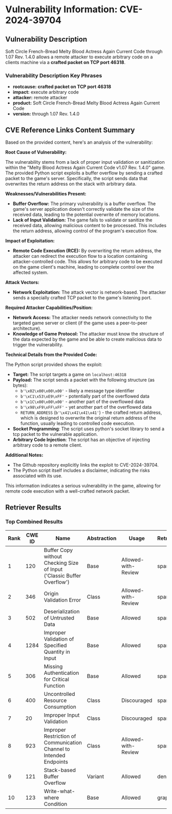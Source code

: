 # Vulnerability Information: CVE-2024-39704

## Vulnerability Description
Soft Circle French-Bread Melty Blood Actress Again Current Code through 1.07 Rev. 1.4.0 allows a remote attacker to execute arbitrary code on a clients machine via a **crafted packet on TCP port 46318**.

### Vulnerability Description Key Phrases
- **rootcause:** **crafted packet on TCP port 46318**
- **impact:** execute arbitrary code
- **attacker:** remote attacker
- **product:** Soft Circle French-Bread Melty Blood Actress Again Current Code
- **version:** through 1.07 Rev. 1.4.0

## CVE Reference Links Content Summary
Based on the provided content, here's an analysis of the vulnerability:

**Root Cause of Vulnerability:**

The vulnerability stems from a lack of proper input validation or sanitization within the "Melty Blood Actress Again Current Code v1.07 Rev. 1.4.0" game. The provided Python script exploits a buffer overflow by sending a crafted packet to the game's server. Specifically, the script sends data that overwrites the return address on the stack with arbitrary data.

**Weaknesses/Vulnerabilities Present:**

-   **Buffer Overflow:** The primary vulnerability is a buffer overflow. The game's server application doesn't correctly validate the size of the received data, leading to the potential overwrite of memory locations.
-   **Lack of Input Validation:** The game fails to validate or sanitize the received data, allowing malicious content to be processed. This includes the return address, allowing control of the program's execution flow.

**Impact of Exploitation:**

-   **Remote Code Execution (RCE):** By overwriting the return address, the attacker can redirect the execution flow to a location containing attacker-controlled code. This allows for arbitrary code to be executed on the game client's machine, leading to complete control over the affected system.

**Attack Vectors:**

-   **Network Exploitation:** The attack vector is network-based. The attacker sends a specially crafted TCP packet to the game's listening port.

**Required Attacker Capabilities/Position:**

-   **Network Access:** The attacker needs network connectivity to the targeted game server or client (if the game uses a peer-to-peer architecture).
-   **Knowledge of Game Protocol:** The attacker must know the structure of the data expected by the game and be able to create malicious data to trigger the vulnerability.

**Technical Details from the Provided Code:**

The Python script provided shows the exploit:

*   **Target:** The script targets a game on `localhost:46318`
*   **Payload:** The script sends a packet with the following structure (as bytes):
    *   `b'\x02\x00\x00\x00'` - likely a message type identifier
    *   `b'\xC1\x53\xE9\xFF'` - potentially part of the overflowed data
    *   `b'\x1C\x00\x00\x00'` - another part of the overflowed data
    *   `b'\x98\xF9\xFF\xFF'` - yet another part of the overflowed data
    *   `RETURN_ADDRESS` (`b'\x41\x41\x41\x41'`) - the crafted return address, which is designed to overwrite the original return address of the function, usually leading to controlled code execution.
*  **Socket Programming**: The script uses python's socket library to send a tcp packet to the vulnerable application.
*   **Arbitrary Code Injection**: The script has an objective of injecting arbitrary code to a remote client.

**Additional Notes:**

*   The Github repository explicitly links the exploit to CVE-2024-39704.
*   The Python script itself includes a disclaimer, indicating the risks associated with its use.

This information indicates a serious vulnerability in the game, allowing for remote code execution with a well-crafted network packet.

## Retriever Results

### Top Combined Results

| Rank | CWE ID | Name | Abstraction | Usage  | Retrievers | Individual Scores |
|------|--------|------|-------------|-------|------------|-------------------|
| 1 | 120 | Buffer Copy without Checking Size of Input ('Classic Buffer Overflow') | Base | Allowed-with-Review | sparse | 0.199 |
| 2 | 346 | Origin Validation Error | Class | Allowed-with-Review | sparse | 0.199 |
| 3 | 502 | Deserialization of Untrusted Data | Base | Allowed | sparse | 0.191 |
| 4 | 1284 | Improper Validation of Specified Quantity in Input | Base | Allowed | sparse | 0.181 |
| 5 | 306 | Missing Authentication for Critical Function | Base | Allowed | sparse | 0.179 |
| 6 | 400 | Uncontrolled Resource Consumption | Class | Discouraged | sparse | 0.179 |
| 7 | 20 | Improper Input Validation | Class | Discouraged | sparse | 0.170 |
| 8 | 923 | Improper Restriction of Communication Channel to Intended Endpoints | Class | Allowed-with-Review | sparse | 0.167 |
| 9 | 121 | Stack-based Buffer Overflow | Variant | Allowed | dense | 0.546 |
| 10 | 123 | Write-what-where Condition | Base | Allowed | graph | 0.002 |

